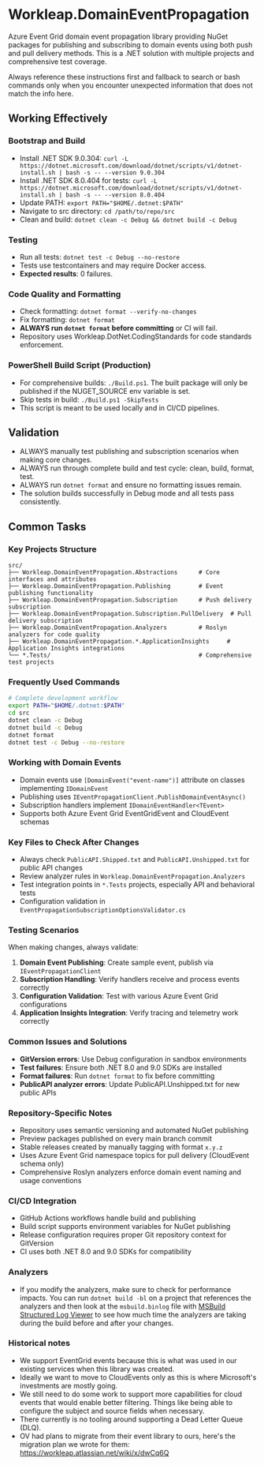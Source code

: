 # Workleap.DomainEventPropagation

Azure Event Grid domain event propagation library providing NuGet packages for publishing and subscribing to domain events using both push and pull delivery methods. This is a .NET solution with multiple projects and comprehensive test coverage.

Always reference these instructions first and fallback to search or bash commands only when you encounter unexpected information that does not match the info here.

## Working Effectively

### Bootstrap and Build
- Install .NET SDK 9.0.304: `curl -L https://dotnet.microsoft.com/download/dotnet/scripts/v1/dotnet-install.sh | bash -s -- --version 9.0.304`
- Install .NET SDK 8.0.404 for tests: `curl -L https://dotnet.microsoft.com/download/dotnet/scripts/v1/dotnet-install.sh | bash -s -- --version 8.0.404`
- Update PATH: `export PATH="$HOME/.dotnet:$PATH"`
- Navigate to src directory: `cd /path/to/repo/src`
- Clean and build: `dotnet clean -c Debug && dotnet build -c Debug`

### Testing
- Run all tests: `dotnet test -c Debug --no-restore`
- Tests use testcontainers and may require Docker access.
- **Expected results**: 0 failures.

### Code Quality and Formatting
- Check formatting: `dotnet format --verify-no-changes`
- Fix formatting: `dotnet format`
- **ALWAYS run `dotnet format` before committing** or CI will fail.
- Repository uses Workleap.DotNet.CodingStandards for code standards enforcement.

### PowerShell Build Script (Production)
- For comprehensive builds: `./Build.ps1`. The built package will only be published if the NUGET_SOURCE env variable is set.
- Skip tests in build: `./Build.ps1 -SkipTests`
- This script is meant to be used locally and in CI/CD pipelines.

## Validation

- ALWAYS manually test publishing and subscription scenarios when making core changes.
- ALWAYS run through complete build and test cycle: clean, build, format, test.
- ALWAYS run `dotnet format` and ensure no formatting issues remain.
- The solution builds successfully in Debug mode and all tests pass consistently.

## Common Tasks

### Key Projects Structure
```
src/
├── Workleap.DomainEventPropagation.Abstractions      # Core interfaces and attributes
├── Workleap.DomainEventPropagation.Publishing        # Event publishing functionality
├── Workleap.DomainEventPropagation.Subscription      # Push delivery subscription
├── Workleap.DomainEventPropagation.Subscription.PullDelivery  # Pull delivery subscription
├── Workleap.DomainEventPropagation.Analyzers         # Roslyn analyzers for code quality
├── Workleap.DomainEventPropagation.*.ApplicationInsights     # Application Insights integrations
└── *.Tests/                                          # Comprehensive test projects
```

### Frequently Used Commands
```bash
# Complete development workflow
export PATH="$HOME/.dotnet:$PATH"
cd src
dotnet clean -c Debug
dotnet build -c Debug
dotnet format
dotnet test -c Debug --no-restore
```

### Working with Domain Events
- Domain events use `[DomainEvent("event-name")]` attribute on classes implementing `IDomainEvent`
- Publishing uses `IEventPropagationClient.PublishDomainEventAsync()`
- Subscription handlers implement `IDomainEventHandler<TEvent>`
- Supports both Azure Event Grid EventGridEvent and CloudEvent schemas

### Key Files to Check After Changes
- Always check `PublicAPI.Shipped.txt` and `PublicAPI.Unshipped.txt` for public API changes
- Review analyzer rules in `Workleap.DomainEventPropagation.Analyzers`
- Test integration points in `*.Tests` projects, especially API and behavioral tests
- Configuration validation in `EventPropagationSubscriptionOptionsValidator.cs`

### Testing Scenarios
When making changes, always validate:
1. **Domain Event Publishing**: Create sample event, publish via `IEventPropagationClient`
2. **Subscription Handling**: Verify handlers receive and process events correctly
3. **Configuration Validation**: Test with various Azure Event Grid configurations
4. **Application Insights Integration**: Verify tracing and telemetry work correctly

### Common Issues and Solutions
- **GitVersion errors**: Use Debug configuration in sandbox environments
- **Test failures**: Ensure both .NET 8.0 and 9.0 SDKs are installed
- **Format failures**: Run `dotnet format` to fix before committing
- **PublicAPI analyzer errors**: Update PublicAPI.Unshipped.txt for new public APIs

### Repository-Specific Notes
- Repository uses semantic versioning and automated NuGet publishing
- Preview packages published on every main branch commit
- Stable releases created by manually tagging with format `x.y.z`
- Uses Azure Event Grid namespace topics for pull delivery (CloudEvent schema only)
- Comprehensive Roslyn analyzers enforce domain event naming and usage conventions

### CI/CD Integration
- GitHub Actions workflows handle build and publishing
- Build script supports environment variables for NuGet publishing
- Release configuration requires proper Git repository context for GitVersion
- CI uses both .NET 8.0 and 9.0 SDKs for compatibility

### Analyzers 
- If you modify the analyzers, make sure to check for performance impacts. You can run `dotnet build -bl` on a project that references the analyzers and then look at the `msbuild.binlog` file with [MSBuild Structured Log Viewer](https://msbuildlog.com/) to see how much time the analyzers are taking during the build before and after your changes.

### Historical notes
- We support EventGrid events because this is what was used in our existing services when this library was created.
- Ideally we want to move to CloudEvents only as this is where Microsoft's investments are mostly going.
- We still need to do some work to support more capabilities for cloud events that would enable better filtering. Things like being able to configure the subject and source fields when necessary.
- There currently is no tooling around supporting a Dead Letter Queue (DLQ).
- OV had plans to migrate from their event library to ours, here's the migration plan we wrote for them: https://workleap.atlassian.net/wiki/x/dwCq6Q